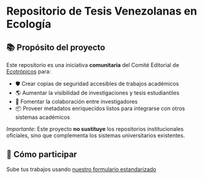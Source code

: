 # Repositorio de Tesis Venezolanas en Ecología 

## 📚 Propósito del proyecto

Este repositorio es una iniciativa **comunitaria** del Comité Editorial de [Ecotrópicos](https://ecotropicos.svecologia.org/) para:

- 🛡️ Crear copias de seguridad accesibles de trabajos académicos
- 🌎 Aumentar la visibilidad de investigaciones y tesis estudiantiles
- 🤝 Fomentar la colaboración entre investigadores
- 📦 Proveer metadatos enriquecidos listos para integrarse con otros sistemas académicos

*Importante*: Este proyecto **no sustituye** los repositorios institucionales oficiales, sino que complementa los sistemas universitarios existentes.

## 🚀 Cómo participar

Sube tus trabajos usando [nuestro formulario estandarizado](https://github.com/svecologia/repositorio-tesis/issues/new/choose)